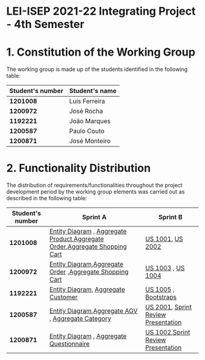 # LEI-ISEP 2021-22 Integrating Project - 4th Semester

# 1. Constitution of the Working Group


The working group is made up of the students identified in the following table:

| Student's number	   | Student's name			    |
|--------------|------------------------------|
| **1201008**  | Luís Ferreira|
| **1200972**  | José Rocha|
| **1192221**  | João Marques|
| **1200587**  | Paulo Couto |
| **1200871**  | José Monteiro |

# 2. Functionality Distribution ###

The distribution of requirements/functionalities throughout the project development period by the working group elements was carried out as described in the following table:

| Student's number | Sprint A| Sprint B |
|-----------|----------|----------------|
| **1201008**| [Entity Diagram](./SprintA/DomainModel/EntitiesDiagram) , [Aggregate Product](./SprintA/DomainModel/AggregatesDiagram/AggregateProduct),[Aggregate Order](./SprintA/DomainModel/AggregatesDiagram/AggregateOrder/AggregateOrder.md),[Aggregate Shopping Cart](./SprintA/DomainModel/AggregatesDiagram/AggregateShoppingCart/AggregateShoppingCart.md)|[US 1001](./SprintB/UserStories/US1001_RegisterProduct), [US 2002](./SprintB/UserStories/US2002_ConfigureAGV)
| **1200972**| [Entity Diagram](./SprintA/DomainModel/EntitiesDiagram),[Aggregate Order](./SprintA/DomainModel/AggregatesDiagram/AggregateOrder/AggregateOrder.jpg) ,[Aggregate Shopping Cart](./SprintA/DomainModel/AggregatesDiagram/AggregateShoppingCart/AggregateShoppingCart.jpg)  | [US 1003](./SprintB/UserStories/US1003_RegisterCustomer) , [US 1004](./SprintB/UserStories/US1004_RegisterOrderForClient)|
| **1192221** | [Entity Diagram](./SprintA/DomainModel/EntitiesDiagram), [Aggregate Customer](./SprintA/DomainModel/AggregatesDiagram/AggregateCustomer) | [US 1005](./SprintB/UserStories/US1005_RegisterCategory) , [Bootstraps]()|
| **1200587**| [Entity Diagram](./SprintA/DomainModel/EntitiesDiagram),[Aggregate AGV](./SprintA/DomainModel/AggregatesDiagram/AggregateAGV) , [Aggregate Category](./SprintA/DomainModel/AggregatesDiagram/AggregateCategory) | [US 2001](./SprintB/UserStories/US2001_UpdateWarehouse), [Sprint Review Presentation](./SprintB/UserStories/US9001_Presentation)|
| **1200871**| [Entity Diagram](./SprintA/DomainModel/EntitiesDiagram) , [Aggregate Questionnaire](./SprintA/DomainModel/AggregatesDiagram/AggregateQuestionnaire) |[US 1002](./SprintB/UserStories/US1002_SearchProductsCatalog),[Sprint Review Presentation](./SprintB/UserStories/US9001_Presentation) |
